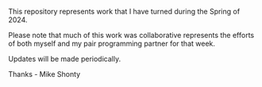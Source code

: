 This repository represents work that I have turned during the Spring of 2024. 

Please note that much of this work was collaborative represents the efforts of both myself and my pair programming partner for that week.

Updates will be made periodically.

Thanks - Mike Shonty